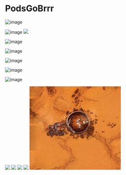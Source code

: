 # PodsGoBrrr
![image](https://user-images.githubusercontent.com/45509637/193480821-6229c078-81c3-4742-8a7e-fd6299169ef1.png)

![image](https://user-images.githubusercontent.com/45509637/193480847-53fd467e-fecb-44c0-ab29-9d114a19c86b.png)
![](https://github.com/DomiKoFriends/PodsGoBrrr/blob/master/gifs/6.gif)

![image](https://user-images.githubusercontent.com/45509637/193480867-2802ec78-1545-4b8e-b079-8ea6f4dbeeea.png)

![image](https://user-images.githubusercontent.com/45509637/193480890-568996ad-a444-4273-8a6c-a28309505a84.png)

![image](https://user-images.githubusercontent.com/45509637/193480937-b9166375-631f-45a3-88c3-990a67ba3ce0.png)

![image](https://user-images.githubusercontent.com/45509637/193480955-251e42ef-83c3-41e9-bfda-15a6362058e9.png)

![image](https://user-images.githubusercontent.com/45509637/193480977-bd4a3914-87bf-4a48-8074-05e571e18e2a.png)

![](https://github.com/DomiKoFriends/PodsGoBrrr/blob/master/gifs/1.gif)
![](https://github.com/DomiKoFriends/PodsGoBrrr/blob/master/gifs/2.gif)
![](https://github.com/DomiKoFriends/PodsGoBrrr/blob/master/gifs/3.gif)
![](https://github.com/DomiKoFriends/PodsGoBrrr/blob/master/gifs/4.gif)
![](https://github.com/DomiKoFriends/PodsGoBrrr/blob/master/gifs/5.gif)
